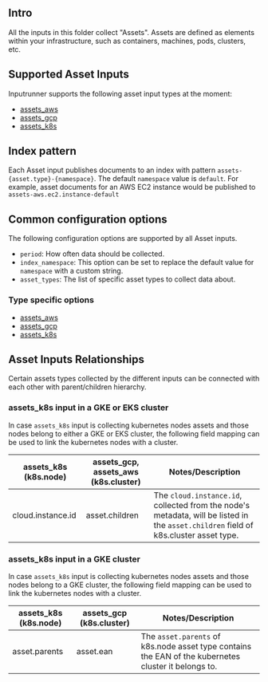 ## Intro

All the inputs in this folder collect "Assets". Assets are defined as elements within your infrastructure, such as containers, machines, pods, clusters, etc.

## Supported Asset Inputs

Inputrunner supports the following asset input types at the moment:

- [assets_aws](aws/README.md)
- [assets_gcp](gcp/README.md)
- [assets_k8s](k8s/README.md)


## Index pattern

Each Asset input publishes documents to an index with pattern `assets-{asset.type}-{namespace}`. The default `namespace` value is `default`. For example, asset documents for an AWS EC2 instance would be published to `assets-aws.ec2.instance-default`

##  Common configuration options

The following configuration options are supported by all Asset inputs.

* `period`: How often data should be collected.
* `index_namespace`: This option can be set to replace the default value for `namespace` with a custom string.
* `asset_types`: The list of specific asset types to collect data about.

### Type specific options

- [assets_aws](aws/README.md#Configuration)
- [assets_gcp](gcp/README.md#Configuration)
- [assets_k8s](k8s/README.md#Configuration)


## Asset Inputs Relationships

Certain assets types collected by the different inputs can be connected with each other
with parent/children hierarchy.

### assets_k8s input in a GKE or EKS cluster
In case `assets_k8s` input is collecting kubernetes nodes assets and those nodes belong to either
a GKE or EKS cluster, the following field mapping can be used to link the kubernetes nodes with a cluster.

| assets_k8s (k8s.node) | assets_gcp, assets_aws (k8s.cluster) | Notes/Description |
|--------|--------|--------|
| cloud.instance.id | asset.children | The `cloud.instance.id`, collected from the node's metadata, will be listed in the `asset.children` field of k8s.cluster asset type.|


### assets_k8s input in a GKE cluster

In case `assets_k8s` input is collecting kubernetes nodes assets and those nodes belong to a
GKE cluster, the following field mapping can be used to link the kubernetes nodes with a cluster. 

| assets_k8s (k8s.node) | assets_gcp (k8s.cluster) | Notes/Description |
|--------|--------|--------|
| asset.parents | asset.ean | The `asset.parents` of k8s.node asset type contains the EAN of the kubernetes cluster it belongs to.|

